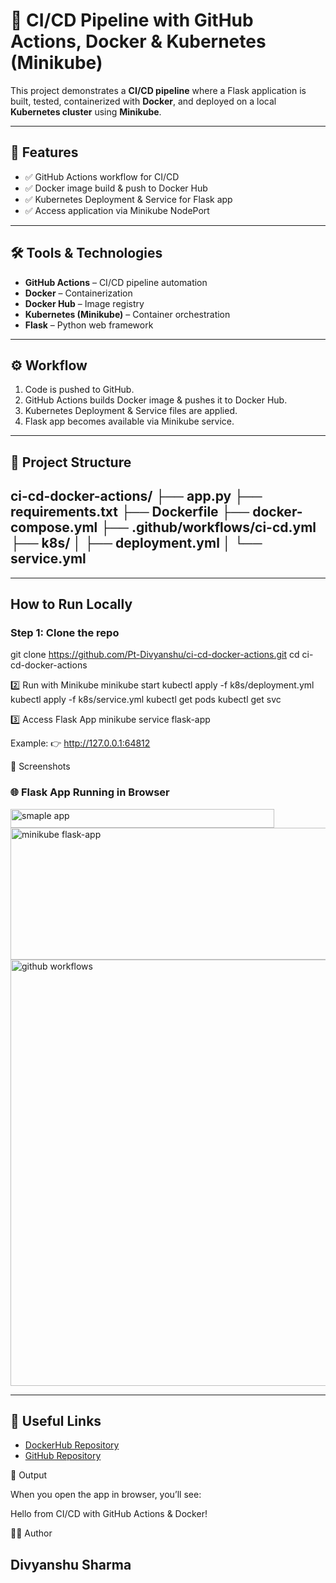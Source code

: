 # 🚀 CI/CD Pipeline with GitHub Actions, Docker & Kubernetes (Minikube)

This project demonstrates a **CI/CD pipeline** where a Flask application is built, tested, containerized with **Docker**, and deployed on a local **Kubernetes cluster** using **Minikube**.  

---

## 📌 Features
- ✅ GitHub Actions workflow for CI/CD  
- ✅ Docker image build & push to Docker Hub  
- ✅ Kubernetes Deployment & Service for Flask app  
- ✅ Access application via Minikube NodePort  

---

## 🛠️ Tools & Technologies
- **GitHub Actions** – CI/CD pipeline automation  
- **Docker** – Containerization  
- **Docker Hub** – Image registry  
- **Kubernetes (Minikube)** – Container orchestration  
- **Flask** – Python web framework  

---

## ⚙️ Workflow
1. Code is pushed to GitHub.  
2. GitHub Actions builds Docker image & pushes it to Docker Hub.  
3. Kubernetes Deployment & Service files are applied.  
4. Flask app becomes available via Minikube service.  

---

## 📂 Project Structure
ci-cd-docker-actions/
├── app.py
├── requirements.txt
├── Dockerfile
├── docker-compose.yml
├── .github/workflows/ci-cd.yml
├── k8s/
│ ├── deployment.yml
│ └── service.yml
---

---

##  How to Run Locally

### Step 1: Clone the repo
git clone https://github.com/Pt-Divyanshu/ci-cd-docker-actions.git
cd ci-cd-docker-actions

2️⃣ Run with Minikube
minikube start
kubectl apply -f k8s/deployment.yml
kubectl apply -f k8s/service.yml
kubectl get pods
kubectl get svc

3️⃣ Access Flask App
minikube service flask-app


Example:
👉 http://127.0.0.1:64812

📸 Screenshots

### 🌐 Flask App Running in Browser 

<img width="422" height="30" alt="smaple app" src="https://github.com/user-attachments/assets/cfd49a1e-1b63-4d4d-820d-9fe9869bc49e" />



<img width="597" height="211" alt="minikube flask-app" src="https://github.com/user-attachments/assets/f7efece3-4a0e-41cb-9187-be17cced8374" />

<img width="1437" height="682" alt="github workflows" src="https://github.com/user-attachments/assets/f1a12846-0a69-4311-9244-80e807003566" />


---

## 🔗 Useful Links
- [DockerHub Repository](https://hub.docker.com/r/divyanshush/ci-cd-demo)  
- [GitHub Repository](https://github.com/Pt-Divyanshu/ci-cd-docker-actions)


🎯 Output

When you open the app in browser, you’ll see:

Hello from CI/CD with GitHub Actions & Docker!

👨‍💻 Author

Divyanshu Sharma
---



